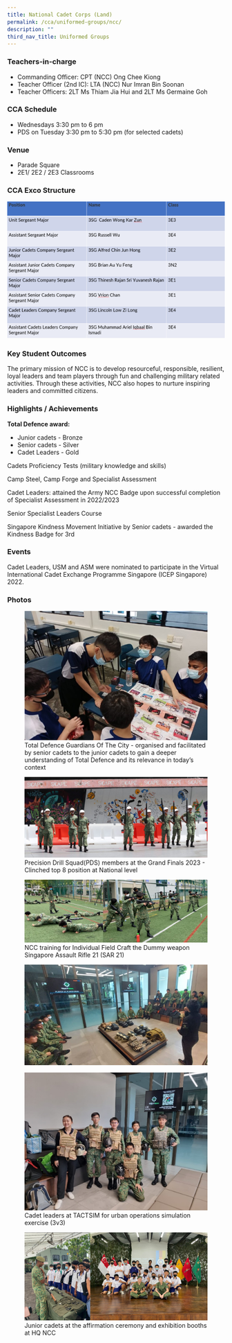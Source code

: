 ```yaml
---
title: National Cadet Corps (Land)
permalink: /cca/uniformed-groups/ncc/
description: ""
third_nav_title: Uniformed Groups
---
```

### Teachers-in-charge
* Commanding Officer: CPT (NCC) Ong Chee Kiong
* Teacher Officer (2nd IC): LTA (NCC) Nur Imran Bin Soonan
* Teacher Officers: 2LT Ms Thiam Jia Hui and 2LT Ms Germaine Goh 


### CCA Schedule
* Wednesdays 3:30 pm to 6 pm
* PDS on Tuesday 3:30 pm to 5:30 pm (for selected cadets)

### Venue
* Parade Square
* 2E1/ 2E2 / 2E3 Classrooms

### CCA Exco Structure

![](/images/StudDevelopment/CCAs/UniformedGroups/NCC/cca_exco.png)

### Key Student Outcomes

The primary mission of NCC is to develop resourceful, responsible, resilient, loyal leaders and team players through fun and challenging military related activities. Through these activities, NCC also hopes to nurture inspiring leaders and committed citizens.

### Highlights / Achievements

**Total Defence award:**
* Junior cadets - Bronze
* Senior cadets - Silver
* Cadet Leaders - Gold


Cadets Proficiency Tests (military knowledge and skills)

Camp Steel, Camp Forge and Specialist Assessment 

Cadet Leaders: attained the Army NCC Badge upon successful completion of Specialist Assessment in 2022/2023

Senior Specialist Leaders Course 

Singapore Kindness Movement Initiative by Senior cadets - awarded the Kindness Badge for 3rd 

### Events

Cadet Leaders, USM and ASM were nominated to participate in the Virtual International Cadet Exchange Programme Singapore (ICEP Singapore) 2022.


### Photos

<figure><img src="/images/StudDevelopment/CCAs/UniformedGroups/NCC/NCC-1.jpg"><figcaption>Total Defence Guardians Of The City - organised and facilitated by senior cadets to the junior cadets to gain a deeper understanding of Total Defence and its relevance in today’s context</figcaption></figure>

<figure><img src="/images/StudDevelopment/CCAs/UniformedGroups/NCC/ncc2023-2.jpg"><figcaption>Precision Drill Squad(PDS) members at the Grand Finals 2023 - Clinched top  8 position at National level</figcaption></figure>

<figure><img src="/images/StudDevelopment/CCAs/UniformedGroups/NCC/ncc2023-3.jpg"><figcaption>NCC training for Individual Field Craft the Dummy weapon Singapore Assault Rifle 21 (SAR 21)</figcaption></figure>

<figure><img src="/images/StudDevelopment/CCAs/UniformedGroups/NCC/ncc2023-4.jpg"></figure>

<figure><img src="/images/StudDevelopment/CCAs/UniformedGroups/NCC/ncc2023-5.jpg"><figcaption>Cadet leaders at TACTSIM for urban operations simulation exercise (3v3)</figcaption></figure>

<figure><img src="/images/StudDevelopment/CCAs/UniformedGroups/NCC/ncc2023-6.png"><figcaption>Junior cadets at the affirmation ceremony and exhibition booths at HQ NCC</figcaption></figure>